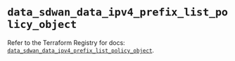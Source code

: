 # `data_sdwan_data_ipv4_prefix_list_policy_object`

Refer to the Terraform Registry for docs: [`data_sdwan_data_ipv4_prefix_list_policy_object`](https://registry.terraform.io/providers/ciscodevnet/sdwan/0.8.0/docs/data-sources/data_ipv4_prefix_list_policy_object).
